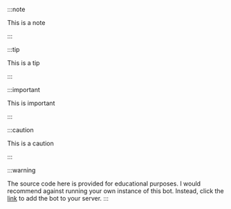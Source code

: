 
:::note

This is a note

:::

:::tip

This is a tip

:::

:::important

This is important

:::

:::caution

This is a caution

:::

:::warning

The source code here is provided for educational purposes. I would recommend against running your own instance of this bot. Instead, click the [link](https://discord.com/api/oauth2/authorize?client_id=858965828716331019&permissions=8&scope=bot%20applications.commands) to add the bot to your server.
:::

